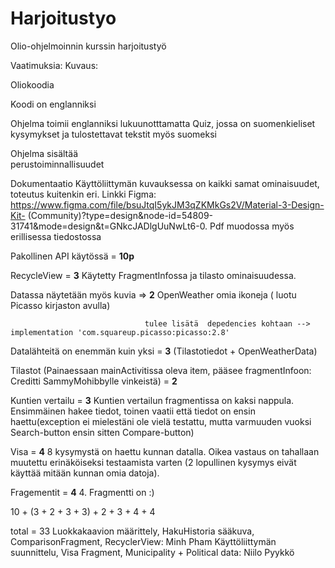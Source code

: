 # Harjoitustyo
Olio-ohjelmoinnin kurssin harjoitustyö

Vaatimuksia:                    Kuvaus:

Oliokoodia

Koodi on englanniksi            
  
Ohjelma toimii englanniksi       lukuunotttamatta Quiz, jossa on suomenkieliset kysymykset ja tulostettavat tekstit myös                                      suomeksi

Ohjelma sisältää         
perustoiminnallisuudet 

Dokumentaatio                    Käyttöliittymän kuvauksessa on kaikki samat ominaisuudet, toteutus kuitenkin eri.
                                 Linkki Figma: https://www.figma.com/file/bsuJtqI5ykJM3qZKMkGs2V/Material-3-Design-Kit-                                       (Community)?type=design&node-id=54809-31741&mode=design&t=GNkcJADlgUuNwLt6-0.                                                Pdf muodossa myös erillisessa tiedostossa

Pakollinen API käytössä          = **10p**

RecycleView                      = **3** Käytetty FragmentInfossa ja tilasto ominaisuudessa.

Datassa näytetään myös kuvia     =>  **2** OpenWeather omia ikoneja ( luotu Picasso kirjaston avulla)

                                  tulee lisätä  depedencies kohtaan --> implementation 'com.squareup.picasso:picasso:2.8' 

Datalähteitä on enemmän kuin yksi =  **3** (Tilastotiedot + OpenWeatherData)

Tilastot                           (Painaessaan mainActivitissa oleva item, pääsee fragmentInfoon: Creditti SammyMohibbylle                                     vinkeistä) = **2**

Kuntien vertailu = **3**           Kuntien vertailun fragmentissa on kaksi nappula. Ensimmäinen hakee tiedot, toinen vaatii                                     että tiedot on ensin haettu(exception ei mielestäni ole vielä testattu, mutta varmuuden                                      vuoksi Search-button ensin sitten Compare-button)

Visa = **4**                       8 kysymystä on haettu kunnan datalla. Oikea vastaus on tahallaan muutettu erinäköiseksi                                      testaamista varten (2 lopullinen kysymys eivät käyttää                                                                       mitään kunnan omia datoja).   

Fragementit = **4**                4. Fragmentti on :)

10 + (3 + 2 + 3 + 3) + 2 + 3 + 4 + 4 

total = 33
Luokkakaavion määrittely, HakuHistoria sääkuva, ComparisonFragment, RecyclerView: Minh Pham
Käyttöliittymän suunnittelu, Visa Fragment, Municipality + Political data: Niilo Pyykkö                      



